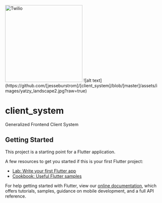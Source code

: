 
<img  src="https://github.com/jesseburstrom/client_system/tree/master/assets/images/yatzy_landscape2.jpg"  alt="Twilio"  width="250"  />
![alt text](https://github.com/[jesseburstrom]/[client_system]/blob/[master]/assets/images/yatzy_landscape2.jpg?raw=true)

# client_system

Generalized Frontend Client System

## Getting Started

This project is a starting point for a Flutter application.

A few resources to get you started if this is your first Flutter project:

- [Lab: Write your first Flutter app](https://flutter.dev/docs/get-started/codelab)
- [Cookbook: Useful Flutter samples](https://flutter.dev/docs/cookbook)

For help getting started with Flutter, view our
[online documentation](https://flutter.dev/docs), which offers tutorials,
samples, guidance on mobile development, and a full API reference.
